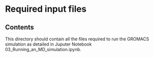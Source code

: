 # Required input files

## Contents

This directory should contain all the files required to run the GROMACS simulation as detailed in Juputer Notebook 03_Running_an_MD_simulation.ipynb.
